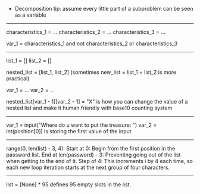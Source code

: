 - Decomposition tip: assume every little part of a subproblem can be seen as a variable

---

characteristics_1 = ...
characteristics_2 = ...
characteristics_3 = ...

var_1 = characteristics_1 and not characteristics_2 or characteristics_3

---

list_1 = []
list_2 = []

nested_list = [list_1, list_2] (sometimes new_list = list_1 + list_2 is more practical)

var_1 = ...
var_2 = ...

nested_list[var_1 - 1][var_2 - 1] = "X" is how you can change the value of a nested list and make it human friendly with base10 counting system

---

var_1 = input("Where do u want to put the treasure: ")
var_2 = int(position[0]) is storing the first value of the input

---

range(0, len(list) - 3, 4):
    Start at 0: Begin from the first position in the password list.
    End at len(password) - 3: Preventing going out of the list when getting to the end of it.
    Step of 4: This increments i by 4 each time, so each new loop iteration starts at the next group of four characters.

---

list = [None] * 95 defines 95 empty slots in the list.
